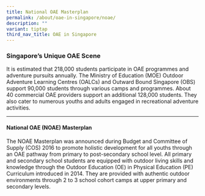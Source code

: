 ```yaml
---
title: National OAE Masterplan
permalink: /about/oae-in-singapore/noae/
description: ""
variant: tiptap
third_nav_title: OAE in Singapore
---
```

<h3><strong>Singapore’s Unique OAE Scene</strong></h3>
<p>It is estimated that 218,000 students participate in OAE programmes and
adventure pursuits annually. The Ministry of Education (MOE) Outdoor Adventure
Learning Centres (OALCs) and Outward Bound Singapore (OBS) support 90,000
students through various camps and programmes. About 40 commercial OAE
providers support an additional 128,000 students. They also cater to numerous
youths and adults engaged in recreational adventure activities.</p>
<hr>
<h4>National OAE (NOAE) Masterplan</h4>
<p>The NOAE Masterplan was announced during Budget and Committee of Supply
(COS) 2016 to promote holistic development for all youths through an OAE
pathway from primary to post-secondary school level. All primary and secondary
school students are equipped with outdoor living skills and knowledge through
the Outdoor Education (OE) in Physical Education (PE) Curriculum introduced
in 2014. They are provided with authentic outdoor environments through
2 to 3 school cohort camps at upper primary and secondary levels.</p>
<p></p>